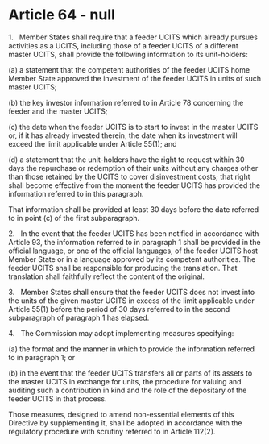 # Article 64 - null


1.   Member States shall require that a feeder UCITS which already pursues activities as a UCITS, including those of a feeder UCITS of a different master UCITS, shall provide the following information to its unit-holders:

(a) a statement that the competent authorities of the feeder UCITS home Member State approved the investment of the feeder UCITS in units of such master UCITS;

(b) the key investor information referred to in Article 78 concerning the feeder and the master UCITS;

(c) the date when the feeder UCITS is to start to invest in the master UCITS or, if it has already invested therein, the date when its investment will exceed the limit applicable under Article 55(1); and

(d) a statement that the unit-holders have the right to request within 30 days the repurchase or redemption of their units without any charges other than those retained by the UCITS to cover disinvestment costs; that right shall become effective from the moment the feeder UCITS has provided the information referred to in this paragraph.

That information shall be provided at least 30 days before the date referred to in point (c) of the first subparagraph.

2.   In the event that the feeder UCITS has been notified in accordance with Article 93, the information referred to in paragraph 1 shall be provided in the official language, or one of the official languages, of the feeder UCITS host Member State or in a language approved by its competent authorities. The feeder UCITS shall be responsible for producing the translation. That translation shall faithfully reflect the content of the original.

3.   Member States shall ensure that the feeder UCITS does not invest into the units of the given master UCITS in excess of the limit applicable under Article 55(1) before the period of 30 days referred to in the second subparagraph of paragraph 1 has elapsed.

4.   The Commission may adopt implementing measures specifying:

(a) the format and the manner in which to provide the information referred to in paragraph 1; or

(b) in the event that the feeder UCITS transfers all or parts of its assets to the master UCITS in exchange for units, the procedure for valuing and auditing such a contribution in kind and the role of the depositary of the feeder UCITS in that process.

Those measures, designed to amend non-essential elements of this Directive by supplementing it, shall be adopted in accordance with the regulatory procedure with scrutiny referred to in Article 112(2).
